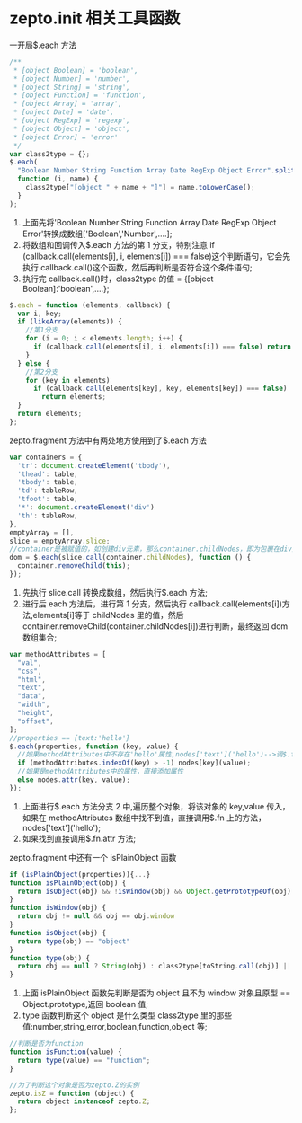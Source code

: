 <!--
 * @Author: wangyi
 * @Date: 2020-04-24 16:14:12
 * @LastEditTime: 2020-04-25 14:55:00
 * @LastEditors: Please set LastEditors
 * @Description: init里涉及的工具函数
 * @FilePath: /learningnotes/zepto/zepto init里的工具函数.md
 -->

# zepto.init 相关工具函数

一开局\$.each 方法

```javascript
/**
 * [object Boolean] = 'boolean',
 * [object Number] = 'number',
 * [object String] = 'string',
 * [object Function] = 'function',
 * [object Array] = 'array',
 * [onject Date] = 'date',
 * [object RegExp] = 'regexp',
 * [object Object] = 'object',
 * [object Error] = 'error'
 */
var class2type = {};
$.each(
  "Boolean Number String Function Array Date RegExp Object Error".split(" "),
  function (i, name) {
    class2type["[object " + name + "]"] = name.toLowerCase();
  }
);
```

1. 上面先将'Boolean Number String Function Array Date RegExp Object Error'转换成数组['Boolean','Number',....];
2. 将数组和回调传入\$.each 方法的第 1 分支，特别注意 if (callback.call(elements[i], i, elements[i]) === false)这个判断语句，它会先执行 callback.call()这个函数，然后再判断是否符合这个条件语句;
3. 执行完 callback.call()时，class2type 的值 = {[object Boolean]:'boolean',....};

```javascript
$.each = function (elements, callback) {
  var i, key;
  if (likeArray(elements)) {
    //第1分支
    for (i = 0; i < elements.length; i++) {
      if (callback.call(elements[i], i, elements[i]) === false) return elements;
    }
  } else {
    //第2分支
    for (key in elements)
      if (callback.call(elements[key], key, elements[key]) === false)
        return elements;
  }
  return elements;
};
```

zepto.fragment 方法中有两处地方使用到了\$.each 方法

```javascript
var containers = {
  'tr': document.createElement('tbody'),
  'thead': table,
  'tbody': table,
  'td': tableRow,
  'tfoot': table,
  '*': document.createElement('div')
  'th': tableRow,
},
emptyArray = [],
slice = emptyArray.slice;
//container是被赋值的，如创建div元素，那么container.childNodes，即为包裹在div元素里的子节点--><p>123</p><span>456</span>
dom = $.each(slice.call(container.childNodes), function () {
  container.removeChild(this);
});
```

1. 先执行 slice.call 转换成数组，然后执行\$.each 方法;
2. 进行后 each 方法后，进行第 1 分支，然后执行 callback.call(elements[i])方法,elements[i]等于 childNodes 里的值，然后 container.removeChild(container.childNodes[i])进行判断，最终返回 dom 数组集合;

```javascript
var methodAttributes = [
  "val",
  "css",
  "html",
  "text",
  "data",
  "width",
  "height",
  "offset",
];
//properties == {text:'hello'}
$.each(properties, function (key, value) {
  //如果methodAttributes中不存在'hello'属性,nodes['text']('hello')-->调$.fn.text('hello')方法-->返回textContent ==> 'hello'
  if (methodAttributes.indexOf(key) > -1) nodes[key](value);
  //如果是methodAttributes中的属性，直接添加属性
  else nodes.attr(key, value);
});
```

1. 上面进行\$.each 方法分支 2 中,遍历整个对象，将该对象的 key,value 传入，如果在 methodAttributes 数组中找不到值，直接调用\$.fn 上的方法，nodes\['text']('hello');
2. 如果找到直接调用\$.fn.attr 方法;

zepto.fragment 中还有一个 isPlainObject 函数

```javascript
if (isPlainObject(properties)){...}
function isPlainObject(obj) {
  return isObject(obj) && !isWindow(obj) && Object.getPrototypeOf(obj) == Object.prototype
}
function isWindow(obj) {
  return obj != null && obj == obj.window
}
function isObject(obj) {
  return type(obj) == "object"
}
function type(obj) {
  return obj == null ? String(obj) : class2type[toString.call(obj)] || "object"
}
```

1. 上面 isPlainObject 函数先判断是否为 object 且不为 window 对象且原型 == Object.prototype,返回 boolean 值;
2. type 函数判断这个 object 是什么类型 class2type 里的那些值:number,string,error,boolean,function,object 等;

```javascript
//判断是否为function
function isFunction(value) {
  return type(value) == "function";
}
```

```javascript
//为了判断这个对象是否为zepto.Z的实例
zepto.isZ = function (object) {
  return object instanceof zepto.Z;
};
```

